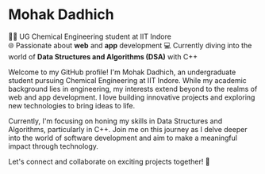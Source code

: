 # Mohak Dadhich

👨‍🎓 UG Chemical Engineering student at IIT Indore  
🌐 Passionate about <b>web</b> and <b>app</b> development
💻 Currently diving into the world of <b>Data Structures and Algorithms (DSA)</b> with C++

Welcome to my GitHub profile! I'm Mohak Dadhich, an undergraduate student pursuing Chemical Engineering at IIT Indore. While my academic background lies in engineering, my interests extend beyond to the realms of web and app development. I love building innovative projects and exploring new technologies to bring ideas to life.

Currently, I'm focusing on honing my skills in Data Structures and Algorithms, particularly in C++. Join me on this journey as I delve deeper into the world of software development and aim to make a meaningful impact through technology.

Let's connect and collaborate on exciting projects together! 🚀
